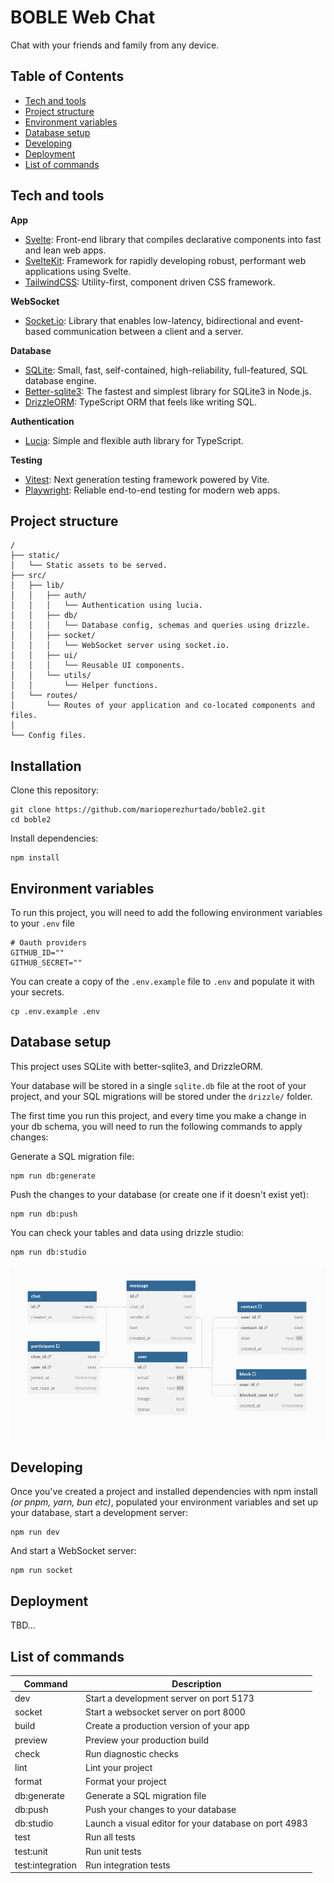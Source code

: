 # BOBLE Web Chat

Chat with your friends and family from any device.

## Table of Contents

- [Tech and tools](#tech-and-tools)
- [Project structure](#project-structure)
- [Environment variables](#environment-variables)
- [Database setup](#database-setup)
- [Developing](#developing)
- [Deployment](#deployment)
- [List of commands](#list-of-commands)

## Tech and tools

**App**
- [Svelte](https://svelte.dev/): Front-end library that compiles declarative components into fast and lean web apps.
- [SvelteKit](https://kit.svelte.dev/): Framework for rapidly developing robust, performant web applications using Svelte. 
- [TailwindCSS](https://tailwindcss.com/): Utility-first, component driven CSS framework.

**WebSocket**
- [Socket.io](https://socket.io/): Library that enables low-latency, bidirectional and event-based communication between a client and a server.

**Database**
- [SQLite](https://www.sqlite.org/): Small, fast, self-contained, high-reliability, full-featured, SQL database engine.
- [Better-sqlite3](https://github.com/WiseLibs/better-sqlite3): The fastest and simplest library for SQLite3 in Node.js.
- [DrizzleORM](https://orm.drizzle.team/): TypeScript ORM that feels like writing SQL.

**Authentication**
- [Lucia](https://lucia-auth.com/): Simple and flexible auth library for TypeScript.

**Testing**
- [Vitest](https://vitest.dev/): Next generation testing framework powered by Vite.
- [Playwright](https://playwright.dev/): Reliable end-to-end testing for modern web apps. 

## Project structure

```
/
├── static/
│   └── Static assets to be served.
├── src/
│   ├── lib/
│   │   ├── auth/
│   │   │   └── Authentication using lucia.
│   │   ├── db/
│   │   │   └── Database config, schemas and queries using drizzle.
│   │   ├── socket/
│   │   │   └── WebSocket server using socket.io. 
│   │   ├── ui/
│   │   │   └── Reusable UI components.
│   │   └── utils/
│   │       └── Helper functions.
│   └── routes/
│       └── Routes of your application and co-located components and files.
│   
└── Config files.
```

## Installation

Clone this repository:

```
git clone https://github.com/marioperezhurtado/boble2.git
cd boble2
```

Install dependencies:

```
npm install
```

## Environment variables

To run this project, you will need to add the following environment variables to your `.env` file

```
# Oauth providers
GITHUB_ID=""
GITHUB_SECRET=""
```

You can create a copy of the `.env.example` file to `.env` and populate it with your secrets.

```
cp .env.example .env
```

## Database setup

This project uses SQLite with better-sqlite3, and DrizzleORM.

Your database will be stored in a single `sqlite.db` file at the root of your project, and your SQL migrations will be stored under the `drizzle/` folder.

The first time you run this project, and every time you make a change in your db schema, you will need to run the following commands to apply changes:

Generate a SQL migration file:

```
npm run db:generate
```

Push the changes to your database (or create one if it doesn't exist yet):

```
npm run db:push
```

You can check your tables and data using drizzle studio:

```
npm run db:studio
```

![Database diagram](./doc/db-diagram.png)

## Developing

Once you've created a project and installed dependencies with npm install *(or pnpm, yarn, bun etc)*, populated your environment variables and set up your database, start a development server:

```
npm run dev
```

And start a WebSocket server:

```
npm run socket
```

## Deployment

TBD...

## List of commands

| Command | Description | 
| -------- | -------- | 
| dev | Start a development server on port 5173 | 
| socket | Start a websocket server on port 8000 |
| build | Create a production version of your app |
| preview | Preview your production build |
| check | Run diagnostic checks |
| lint | Lint your project |
| format | Format your project |
| db:generate | Generate a SQL migration file |
| db:push | Push your changes to your database |
| db:studio | Launch a visual editor for your database on port 4983 |
| test | Run all tests |
| test:unit | Run unit tests |
| test:integration | Run integration tests |
